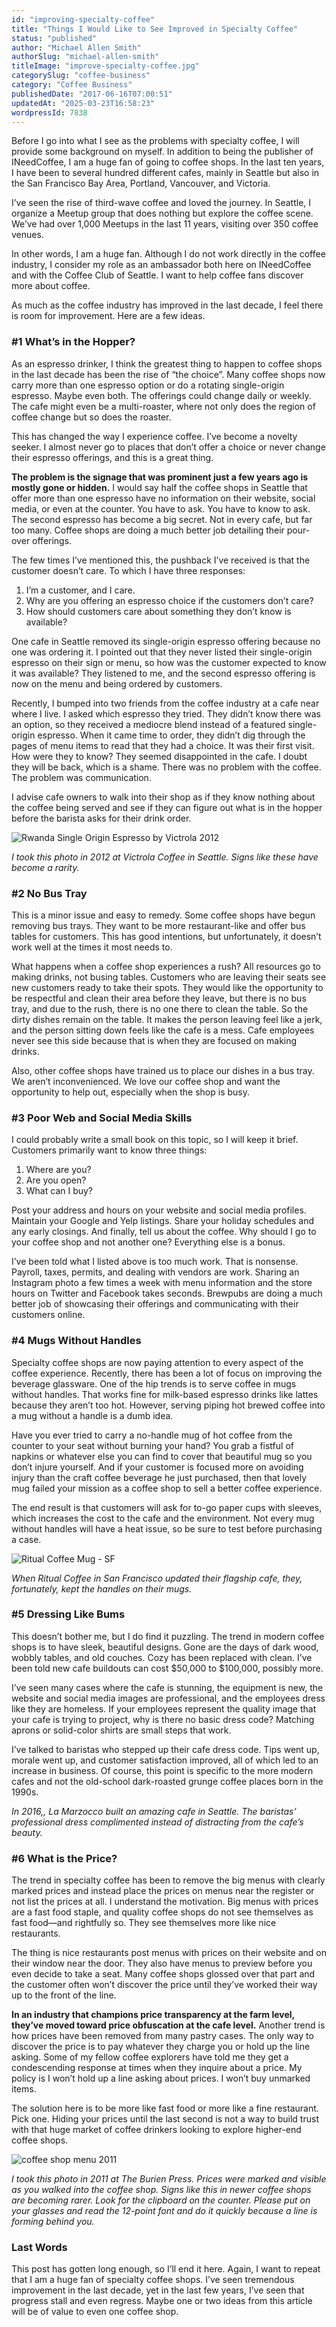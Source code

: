 ```yaml
---
id: "improving-specialty-coffee"
title: "Things I Would Like to See Improved in Specialty Coffee"
status: "published"
author: "Michael Allen Smith"
authorSlug: "michael-allen-smith"
titleImage: "improve-specialty-coffee.jpg"
categorySlug: "coffee-business"
category: "Coffee Business"
publishedDate: "2017-06-16T07:00:51"
updatedAt: "2025-03-23T16:58:23"
wordpressId: 7838
---
```


Before I go into what I see as the problems with specialty coffee, I will provide some background on myself. In addition to being the publisher of INeedCoffee, I am a huge fan of going to coffee shops. In the last ten years, I have been to several hundred different cafes, mainly in Seattle but also in the San Francisco Bay Area, Portland, Vancouver, and Victoria.

I’ve seen the rise of third-wave coffee and loved the journey. In Seattle, I organize a Meetup group that does nothing but explore the coffee scene. We’ve had over 1,000 Meetups in the last 11 years, visiting over 350 coffee venues.

In other words, I am a huge fan. Although I do not work directly in the coffee industry, I consider my role as an ambassador both here on INeedCoffee and with the Coffee Club of Seattle. I want to help coffee fans discover more about coffee.

As much as the coffee industry has improved in the last decade, I feel there is room for improvement. Here are a few ideas.

### #1 What’s in the Hopper?

As an espresso drinker, I think the greatest thing to happen to coffee shops in the last decade has been the rise of “the choice”. Many coffee shops now carry more than one espresso option or do a rotating single-origin espresso. Maybe even both. The offerings could change daily or weekly. The cafe might even be a multi-roaster, where not only does the region of coffee change but so does the roaster.

This has changed the way I experience coffee. I’ve become a novelty seeker. I almost never go to places that don’t offer a choice or never change their espresso offerings, and this is a great thing.

**The problem is the signage that was prominent just a few years ago is mostly gone or hidden.** I would say half the coffee shops in Seattle that offer more than one espresso have no information on their website, social media, or even at the counter. You have to ask. You have to know to ask. The second espresso has become a big secret. Not in every cafe, but far too many. Coffee shops are doing a much better job detailing their pour-over offerings.

The few times I’ve mentioned this, the pushback I’ve received is that the customer doesn’t care. To which I have three responses:

1.  I’m a customer, and I care.
2.  Why are you offering an espresso choice if the customers don’t care?
3.  How should customers care about something they don’t know is available?

One cafe in Seattle removed its single-origin espresso offering because no one was ordering it. I pointed out that they never listed their single-origin espresso on their sign or menu, so how was the customer expected to know it was available? They listened to me, and the second espresso offering is now on the menu and being ordered by customers.

Recently, I bumped into two friends from the coffee industry at a cafe near where I live. I asked which espresso they tried. They didn’t know there was an option, so they received a mediocre blend instead of a featured single-origin espresso. When it came time to order, they didn’t dig through the pages of menu items to read that they had a choice. It was their first visit. How were they to know? They seemed disappointed in the cafe. I doubt they will be back, which is a shame. There was no problem with the coffee. The problem was communication.

I advise cafe owners to walk into their shop as if they know nothing about the coffee being served and see if they can figure out what is in the hopper before the barista asks for their drink order.

![Rwanda Single Origin Espresso by Victrola 2012](espresso-single-origin-victrola.jpg)

*I took this photo in 2012 at Victrola Coffee in Seattle. Signs like these have become a rarity.* 

### #2 No Bus Tray

This is a minor issue and easy to remedy. Some coffee shops have begun removing bus trays. They want to be more restaurant-like and offer bus tables for customers. This has good intentions, but unfortunately, it doesn’t work well at the times it most needs to.

What happens when a coffee shop experiences a rush? All resources go to making drinks, not busing tables. Customers who are leaving their seats see new customers ready to take their spots. They would like the opportunity to be respectful and clean their area before they leave, but there is no bus tray, and due to the rush, there is no one there to clean the table. So the dirty dishes remain on the table. It makes the person leaving feel like a jerk, and the person sitting down feels like the cafe is a mess. Cafe employees never see this side because that is when they are focused on making drinks.

Also, other coffee shops have trained us to place our dishes in a bus tray. We aren’t inconvenienced. We love our coffee shop and want the opportunity to help out, especially when the shop is busy.

### #3 Poor Web and Social Media Skills

I could probably write a small book on this topic, so I will keep it brief. Customers primarily want to know three things:

1.  Where are you?
2.  Are you open?
3.  What can I buy?

Post your address and hours on your website and social media profiles. Maintain your Google and Yelp listings. Share your holiday schedules and any early closings. And finally, tell us about the coffee. Why should I go to your coffee shop and not another one? Everything else is a bonus.

I’ve been told what I listed above is too much work. That is nonsense. Payroll, taxes, permits, and dealing with vendors are work. Sharing an Instagram photo a few times a week with menu information and the store hours on Twitter and Facebook takes seconds. Brewpubs are doing a much better job of showcasing their offerings and communicating with their customers online.

### #4 Mugs Without Handles

Specialty coffee shops are now paying attention to every aspect of the coffee experience. Recently, there has been a lot of focus on improving the beverage glassware. One of the hip trends is to serve coffee in mugs without handles. That works fine for milk-based espresso drinks like lattes because they aren’t too hot. However, serving piping hot brewed coffee into a mug without a handle is a dumb idea.

Have you ever tried to carry a no-handle mug of hot coffee from the counter to your seat without burning your hand? You grab a fistful of napkins or whatever else you can find to cover that beautiful mug so you don’t injure yourself. And if your customer is focused more on avoiding injury than the craft coffee beverage he just purchased, then that lovely mug failed your mission as a coffee shop to sell a better coffee experience.

The end result is that customers will ask for to-go paper cups with sleeves, which increases the cost to the cafe and the environment. Not every mug without handles will have a heat issue, so be sure to test before purchasing a case.

![Ritual Coffee Mug - SF](ritual-coffee-mug.jpg)

*When Ritual Coffee in San Francisco updated their flagship cafe, they, fortunately, kept the handles on their mugs.*

### #5 Dressing Like Bums

This doesn’t bother me, but I do find it puzzling. The trend in modern coffee shops is to have sleek, beautiful designs. Gone are the days of dark wood, wobbly tables, and old couches. Cozy has been replaced with clean. I’ve been told new cafe buildouts can cost $50,000 to $100,000, possibly more.

I’ve seen many cases where the cafe is stunning, the equipment is new, the website and social media images are professional, and the employees dress like they are homeless. If your employees represent the quality image that your cafe is trying to project, why is there no basic dress code? Matching aprons or solid-color shirts are small steps that work.

I’ve talked to baristas who stepped up their cafe dress code. Tips went up, morale went up, and customer satisfaction improved, all of which led to an increase in business. Of course, this point is specific to the more modern cafes and not the old-school dark-roasted grunge coffee places born in the 1990s.

*In 2016,, La Marzocco built an amazing cafe in Seattle. The baristas’ professional dress complimented instead of distracting from the cafe’s beauty.*

### #6 What is the Price?

The trend in specialty coffee has been to remove the big menus with clearly marked prices and instead place the prices on menus near the register or not list the prices at all. I understand the motivation. Big menus with prices are a fast food staple, and quality coffee shops do not see themselves as fast food—and rightfully so. They see themselves more like nice restaurants.

The thing is nice restaurants post menus with prices on their website and on their window near the door. They also have menus to preview before you even decide to take a seat. Many coffee shops glossed over that part and the customer often won’t discover the price until they’ve worked their way up to the front of the line.

**In an industry that champions price transparency at the farm level, they’ve moved toward price obfuscation at the cafe level.** Another trend is how prices have been removed from many pastry cases. The only way to discover the price is to pay whatever they charge you or hold up the line asking. Some of my fellow coffee explorers have told me they get a condescending response at times when they inquire about a price. My policy is I won’t hold up a line asking about prices. I won’t buy unmarked items.

The solution here is to be more like fast food or more like a fine restaurant. Pick one. Hiding your prices until the last second is not a way to build trust with that huge market of coffee drinkers looking to explore higher-end coffee shops.

![coffee shop menu 2011](burien-press-2011-menu.jpg)

*I took this photo in 2011 at The Burien Press. Prices were marked and visible as you walked into the coffee shop. Signs like this in newer coffee shops are becoming rarer. Look for the clipboard on the counter. Please put on your glasses and read the 12-point font and do it quickly because a line is forming behind you.* 

### Last Words

This post has gotten long enough, so I’ll end it here. Again, I want to repeat that I am a huge fan of specialty coffee shops. I’ve seen tremendous improvement in the last decade, yet in the last few years, I’ve seen that progress stall and even regress. Maybe one or two ideas from this article will be of value to even one coffee shop.